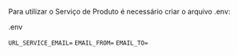 Para utilizar o Serviço de Produto é necessário criar o arquivo .env:

.env

`URL_SERVICE_EMAIL=`
`EMAIL_FROM=`
`EMAIL_TO=`

